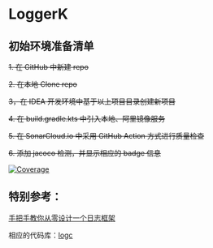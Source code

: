 # LoggerK

## 初始环境准备清单
~~1. 在 GitHub 中新建 repo~~

~~2. 在本地 Clone repo~~

~~3，在 IDEA 开发环境中基于以上项目目录创建新项目~~

~~4. 在 build.gradle.kts 中引入本地、阿里镜像服务~~

~~5. 在 SonarCloud.io 中采用 GitHub Action 方式进行质量检查~~

~~6. 添加 jacoco 检测，并显示相应的 badge 信息~~

[![Coverage](https://sonarcloud.io/api/project_badges/measure?project=welldoer_LoggerK&metric=coverage)](https://sonarcloud.io/dashboard?id=welldoer_LoggerK)

## 特别参考：
[手把手教你从零设计一个日志框架](https://segmentfault.com/a/1190000038760707)

相应的代码库：[logc](https://github.com/kongwu-/logc)